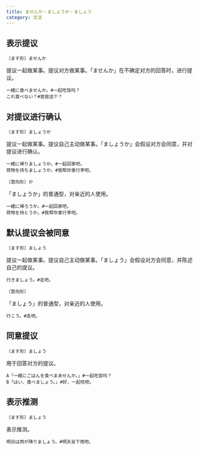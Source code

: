 ```yaml
---
title: ませんか・ましょうか・ましょう
category: 文法
---
```


## 表示提议

`〔ます形〕ませんか`

提议一起做某事。提议对方做某事。「ませんか」在不确定对方的回答时，进行提议。

```example
一緒に食べませんか。#一起吃饭吗？
これ食べない？#尝尝这个？
```

## 对提议进行确认

`〔ます形〕ましょうか`

提议一起做某事。提议自己主动做某事。「ましょうか」会假设对方会同意，并对提议进行确认。

```example
一緒に帰りましょうか。#一起回家吧。
荷物を持ちましょうか。#我帮你拿行李吧。
```

`〔意向形〕か`

「ましょうか」的普通型，对亲近的人使用。

```example
一緒に帰ろうか。#一起回家吧。
荷物を持とうか。#我帮你拿行李吧。
```

## 默认提议会被同意

`〔ます形〕ましょう`

提议一起做某事。提议自己主动做某事。「ましょう」会假设对方会同意，并陈述自己的提议。

```example
行きましょう。#走吧。
```

`〔意向形〕`

「ましょう」的普通型，对亲近的人使用。

```example
行こう。#走吧。
```

## 同意提议

`〔ます形〕ましょう`

用于回答对方的提议。

```example
A「一緒にごはんを食べまあせんか。」#一起吃饭吗？
B「はい、食べましょう。」#好，一起吃吧。
```

## 表示推测

`〔ます形〕ましょう`

表示推测。

```example
明日は雨が降りましょう。#明天会下雨吧。
```
